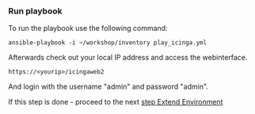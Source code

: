 ### Run playbook

To run the playbook use the following command:

`ansible-playbook -i ~/workshop/inventory play_icinga.yml`

Afterwards check out your local IP address and access the webinterface.

`https://<yourip>/icingaweb2`

And login with the username "admin" and password "admin".

If this step is done - proceed to the next [step Extend Environment](docs/09-extend-environment.md)
